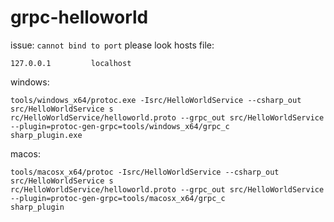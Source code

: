 # grpc-helloworld

issue: `cannot bind to port`
please look hosts file:
```
127.0.0.1         localhost
```



windows:

```
tools/windows_x64/protoc.exe -Isrc/HelloWorldService --csharp_out  src/HelloWorldService s
rc/HelloWorldService/helloworld.proto --grpc_out src/HelloWorldService --plugin=protoc-gen-grpc=tools/windows_x64/grpc_c
sharp_plugin.exe
```

macos:

```
tools/macosx_x64/protoc -Isrc/HelloWorldService --csharp_out  src/HelloWorldService s
rc/HelloWorldService/helloworld.proto --grpc_out src/HelloWorldService --plugin=protoc-gen-grpc=tools/macosx_x64/grpc_c
sharp_plugin
```